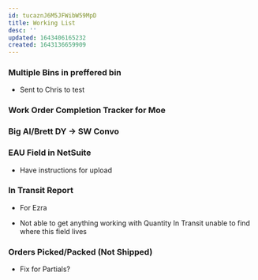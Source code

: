 ```yaml
---
id: tucaznJ6M5JFWibW59MpD
title: Working List
desc: ''
updated: 1643406165232
created: 1643136659909
---
```


### Multiple Bins in preffered bin

- Sent to Chris to test

### Work Order Completion Tracker for Moe

### Big Al/Brett DY -> SW Convo

### EAU Field in NetSuite

- Have instructions for upload

### In Transit Report

- For Ezra

- Not able to get anything working with Quantity In Transit unable to find where this field lives
    
### Orders Picked/Packed (Not Shipped)

- Fix for Partials?
